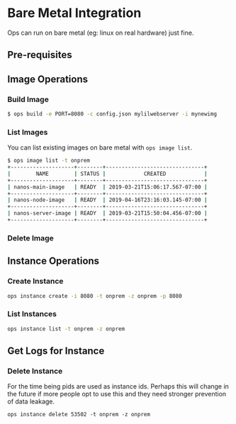 Bare Metal Integration
========================

Ops can run on bare metal (eg: linux on real hardware) just fine.

## Pre-requisites


## Image Operations
### Build Image

```sh
$ ops build -e PORT=8080 -c config.json mylilwebserver -i mynewimg
```

### List Images

You can list existing images on bare metal with `ops image list`.

```sh
$ ops image list -t onprem
+--------------------+--------+-------------------------------+
|        NAME        | STATUS |            CREATED            |
+--------------------+--------+-------------------------------+
| nanos-main-image   | READY  | 2019-03-21T15:06:17.567-07:00 |
+--------------------+--------+-------------------------------+
| nanos-node-image   | READY  | 2019-04-16T23:16:03.145-07:00 |
+--------------------+--------+-------------------------------+
| nanos-server-image | READY  | 2019-03-21T15:50:04.456-07:00 |
+--------------------+--------+-------------------------------+
```

### Delete Image

## Instance Operations
### Create Instance

```sh
ops instance create -i 8080 -t onprem -z onprem -p 8080
```

### List Instances

```sh
ops instance list -t onprem -z onprem
```

## Get Logs for Instance

### Delete Instance

For the time being pids are used as instance ids. Perhaps this will
change in the future if more people opt to use this and they need
stronger prevention of data leakage.

```
ops instance delete 53502 -t onprem -z onprem
```
